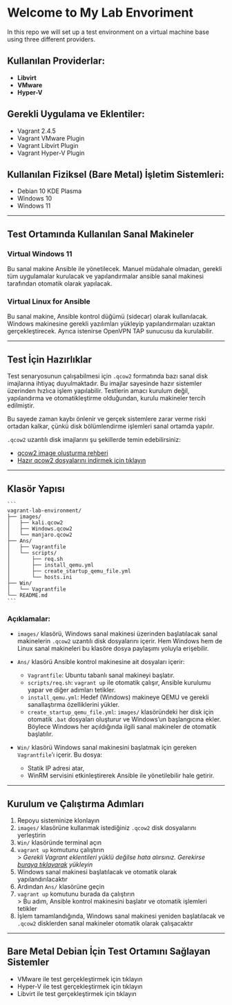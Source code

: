 # Welcome to My Lab Envoriment

In this repo we will set up a test environment on a virtual machine base using three different providers.

## Kullanılan Providerlar:
  - **Libvirt**
  - **VMware**
  - **Hyper-V**

## Gerekli Uygulama ve Eklentiler:
  - Vagrant 2.4.5  
  - Vagrant VMware Plugin  
  - Vagrant Libvirt Plugin  
  - Vagrant Hyper-V Plugin  

## Kullanılan Fiziksel (Bare Metal) İşletim Sistemleri:
  - Debian 10 KDE Plasma  
  - Windows 10  
  - Windows 11  

---

## Test Ortamında Kullanılan Sanal Makineler

###  Virtual Windows 11  
  Bu sanal makine Ansible ile yönetilecek. Manuel müdahale olmadan, gerekli tüm uygulamalar kurulacak ve yapılandırmalar ansible sanal makinesi tarafından otomatik olarak yapılacak.

###  Virtual Linux for Ansible  
  Bu sanal makine, Ansible kontrol düğümü (sidecar) olarak kullanılacak. Windows makinesine gerekli yazılımları yükleyip yapılandırmaları uzaktan gerçekleştirecek. Ayrıca istenirse OpenVPN TAP sunucusu da kurulabilir.

---

## Test İçin Hazırlıklar

  Test senaryosunun çalışabilmesi için `.qcow2` formatında bazı sanal disk imajlarına ihtiyaç duyulmaktadır. Bu imajlar sayesinde hazır sistemler üzerinden hızlıca işlem yapılabilir. Testlerin amacı kurulum değil, yapılandırma ve otomatikleştirme olduğundan, kurulu makineler tercih edilmiştir.

  Bu sayede zaman kaybı önlenir ve gerçek sistemlere zarar verme riski ortadan kalkar, çünkü disk bölümlendirme işlemleri sanal ortamda yapılır.

`.qcow2` uzantılı disk imajlarını şu şekillerde temin edebilirsiniz:

  -  [qcow2 image oluşturma rehberi](#)
  -  [Hazır qcow2 dosyalarını indirmek için tıklayın](#)

---

##  Klasör Yapısı

    ```
    vagrant-lab-environment/
    ├── images/
    │   ├── kali.qcow2
    │   ├── Windows.qcow2
    │   └── manjaro.qcow2
    ├── Ans/
    │   ├── Vagrantfile
    │   └── scripts/
    │       ├── req.sh
    │       ├── install_qemu.yml
    │       ├── create_startup_qemu_file.yml
    │       └── hosts.ini
    ├── Win/
    │   └── Vagrantfile
    └── README.md
    ```

### Açıklamalar:

  - `images/` klasörü, Windows sanal makinesi üzerinden başlatılacak sanal makinelerin `.qcow2` uzantılı disk dosyalarını içerir. Hem Windows hem de Linux sanal makineleri bu klasöre dosya paylaşımı yoluyla erişebilir.
  
  - `Ans/` klasörü Ansible kontrol makinesine ait dosyaları içerir:
    - `Vagrantfile`: Ubuntu tabanlı sanal makineyi başlatır.
    - `scripts/req.sh`: `vagrant up` ile otomatik çalışır, Ansible kurulumu yapar ve diğer adımları tetikler.
    - `install_qemu.yml`: Hedef (Windows) makineye QEMU ve gerekli sanallaştırma özelliklerini yükler.
    - `create_startup_qemu_file.yml`: `images/` klasöründeki her disk için otomatik `.bat` dosyaları oluşturur ve Windows’un başlangıcına ekler. Böylece Windows her açıldığında ilgili sanal makineler de otomatik başlatılır.
  
  - `Win/` klasörü Windows sanal makinesini başlatmak için gereken `Vagrantfile`’ı içerir. Bu dosya:
    - Statik IP adresi atar,
    - WinRM servisini etkinleştirerek Ansible ile yönetilebilir hale getirir.
  
  ---

## Kurulum ve Çalıştırma Adımları

  1.  Repoyu sisteminize klonlayın  
  2.  `images/` klasörüne kullanmak istediğiniz `.qcow2` disk dosyalarını yerleştirin  
  3.  `Win/` klasöründe terminal açın  
  4.  `vagrant up` komutunu çalıştırın  
     > *Gerekli Vagrant eklentileri yüklü değilse hata alırsınız. Gerekirse [buraya tıklayarak](#) yükleyin*  
  5.  Windows sanal makinesi başlatılacak ve otomatik olarak yapılandırılacaktır  
  6.  Ardından `Ans/` klasörüne geçin  
  7.  `vagrant up` komutunu burada da çalıştırın  
     > Bu adım, Ansible kontrol makinesini başlatır ve otomatik işlemleri tetikler  
  8.  İşlem tamamlandığında, Windows sanal makinesi yeniden başlatılacak ve `.qcow2` disklerden sanal makineler otomatik olarak çalışacaktır  

---

## Bare Metal Debian İçin Test Ortamını Sağlayan Sistemler
 
  -  VMware ile test gerçekleştirmek için tıklayın  
  -  Hyper-V ile test gerçekleştirmek için tıklayın  
  -  Libvirt ile test gerçekleştirmek için tıklayın
